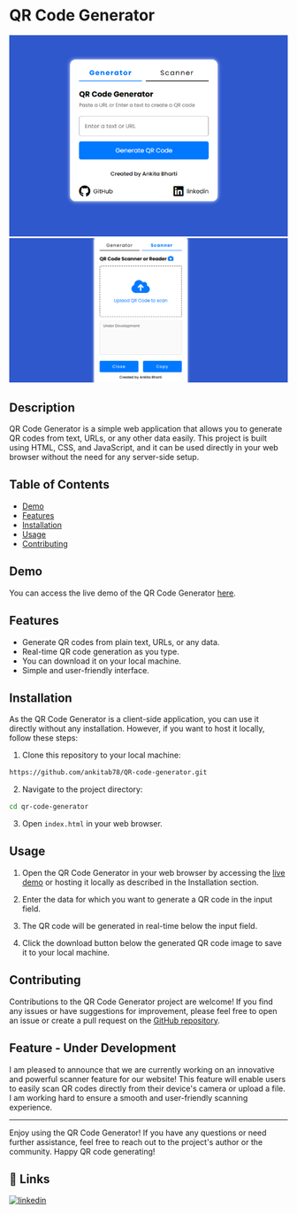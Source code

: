 # QR Code Generator

![QR Code Generator Demo](./qr1.png)
<br>
![QR Code Generator Demo](./qr.png)

## Description

QR Code Generator is a simple web application that allows you to generate QR codes from text, URLs, or any other data easily. This project is built using HTML, CSS, and JavaScript, and it can be used directly in your web browser without the need for any server-side setup.

## Table of Contents

- [Demo](#demo)
- [Features](#features)
- [Installation](#installation)
- [Usage](#usage)
- [Contributing](#contributing)
  

## Demo

You can access the live demo of the QR Code Generator [here](https://ankitab78.github.io/QR-code-generator/).

## Features

- Generate QR codes from plain text, URLs, or any data.
- Real-time QR code generation as you type.
- You can download it on your local machine.
- Simple and user-friendly interface.

## Installation

As the QR Code Generator is a client-side application, you can use it directly without any installation. However, if you want to host it locally, follow these steps:

1. Clone this repository to your local machine:

```bash git
https://github.com/ankitab78/QR-code-generator.git
```

2. Navigate to the project directory:

```bash
cd qr-code-generator
```

3. Open `index.html` in your web browser.

## Usage

1. Open the QR Code Generator in your web browser by accessing the [live demo](https://ankitab78.github.io/QR-code-generator/) or hosting it locally as described in the Installation section.

2. Enter the data for which you want to generate a QR code in the input field.

3. The QR code will be generated in real-time below the input field.

4. Click the download button below the generated QR code image to save it to your local machine.

## Contributing

Contributions to the QR Code Generator project are welcome! If you find any issues or have suggestions for improvement, please feel free to open an issue or create a pull request on the [GitHub repository](https://github.com/ankitab78/QR-code-generator.git).



 ## Feature - Under Development

I am pleased to announce that we are currently working on an innovative and powerful scanner feature for our website! This feature will enable users to easily scan QR codes directly from their device's camera or upload a file. I am working hard to ensure a smooth and user-friendly scanning experience.

---
Enjoy using the QR Code Generator! If you have any questions or need further assistance, feel free to reach out to the project's author or the community. Happy QR code generating!

## 🔗 Links
[![linkedin](https://img.shields.io/badge/linkedin-0A66C2?style=for-the-badge&logo=linkedin&logoColor=white)](https://www.linkedin.com/in/ankita-bharti-091853258?utm_source=share&utm_campaign=share_via&utm_content=profile&utm_medium=android_app)
